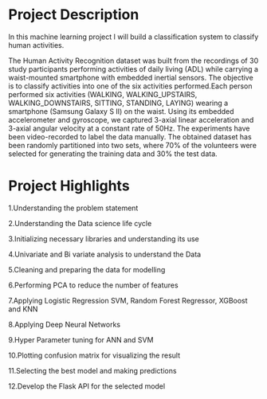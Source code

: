 # Project Description

In this machine learning project I will build a classification system to classify human activities.

The Human Activity Recognition dataset was built from the recordings of 30 study participants performing activities of daily living (ADL) while carrying a waist-mounted smartphone with embedded inertial sensors. The objective is to classify activities into one of the six activities performed.Each person performed six activities (WALKING, WALKING_UPSTAIRS, WALKING_DOWNSTAIRS, SITTING, STANDING, LAYING) wearing a smartphone (Samsung Galaxy S II) on the waist. Using its embedded accelerometer and gyroscope, we captured 3-axial linear acceleration and 3-axial angular velocity at a constant rate of 50Hz. The experiments have been video-recorded to label the data manually. The obtained dataset has been randomly partitioned into two sets, where 70% of the volunteers were selected for generating the training data and 30% the test data.

# Project Highlights
   1.Understanding the problem statement

   2.Understanding the Data science life cycle

   3.Initializing necessary libraries and understanding its use

   4.Univariate and Bi variate analysis to understand the Data

   5.Cleaning and preparing the data for modelling

   6.Performing PCA to reduce the number of features

   7.Applying Logistic Regression SVM, Random Forest Regressor, XGBoost and KNN

   8.Applying Deep Neural Networks

   9.Hyper Parameter tuning for ANN and SVM

   10.Plotting confusion matrix for visualizing the result

   11.Selecting the best model and making predictions

   12.Develop the Flask API for the selected model

